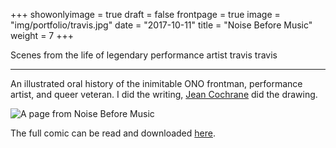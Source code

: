 +++
showonlyimage = true
draft = false
frontpage = true
image = "img/portfolio/travis.jpg"
date = "2017-10-11"
title = "Noise Before Music"
weight = 7
+++

Scenes from the life of legendary performance artist travis travis

<!--more-->

***

An illustrated oral history of the inimitable ONO frontman, performance artist, and queer veteran. I did the writing, [Jean Cochrane](http://jeancochrane.com/) did the drawing.

![A page from Noise Before Music](/img/portfolio/travis.jpg)

The full comic can be read and downloaded [here](/img/portfolio/travis2.pdf).
